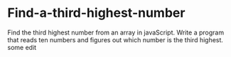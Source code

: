 # Find-a-third-highest-number
Find the third highest number from an array in javaScript.
Write a program that reads ten numbers and figures out which number is the third highest.
some edit
